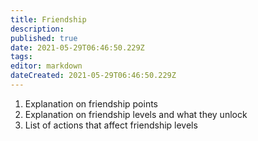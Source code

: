 ```yaml
---
title: Friendship
description: 
published: true
date: 2021-05-29T06:46:50.229Z
tags: 
editor: markdown
dateCreated: 2021-05-29T06:46:50.229Z
---
```


1. Explanation on friendship points
2. Explanation on friendship levels and what they unlock
3. List of actions that affect friendship levels